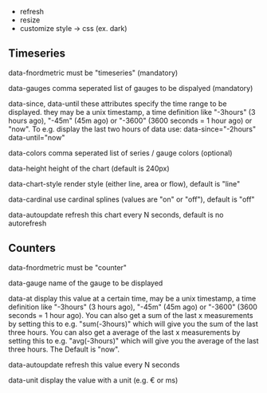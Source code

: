 
 + refresh
 + resize
 + customize style -> css (ex. dark)


Timeseries
----------

  data-fnordmetric
    must be "timeseries" (mandatory)

  data-gauges
    comma seperated list of gauges to be dispalyed (mandatory)

  data-since, data-until
    these attributes specify the time range to be displayed. they may be a
    unix timestamp, a time definition like "-3hours" (3 hours ago), "-45m"
    (45m ago) or "-3600" (3600 seconds = 1 hour ago) or "now". To e.g. display
    the last two hours of data use: data-since="-2hours" data-until="now"

  data-colors
    comma seperated list of series / gauge colors (optional)

  data-height
    height of the chart (default is 240px)

  data-chart-style
    render style (either line, area or flow), default is "line"

  data-cardinal
    use cardinal splines (values are "on" or "off"), default is "off"

  data-autoupdate
    refresh this chart every N seconds, default is no autorefresh



Counters
--------

  data-fnordmetric
    must be "counter"

  data-gauge
    name of the gauge to be displayed

  data-at
    display this value at a certain time, may be a unix timestamp,
    a time definition like "-3hours" (3 hours ago), "-45m" (45m ago)
    or "-3600" (3600 seconds = 1 hour ago).
    You can also get a sum of the last x measurements by setting this to
    e.g. "sum(-3hours)" which will give you the sum of the last three hours.
    You can also get a average of the last x measurements by setting this to
    e.g. "avg(-3hours)" which will give you the average of the last three hours.
    The Default is "now".

  data-autoupdate
    refresh this value every N seconds

  data-unit
    display the value with a unit (e.g. € or ms)

